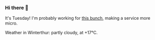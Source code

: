### Hi there :wave:

It's Tuesday! I'm probably working for [this bunch](https://github.com/kohofinancial), making a service more micro.

Weather in Winterthur: partly cloudy, at +17°C.
